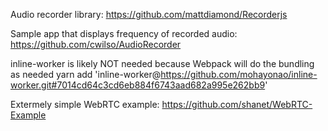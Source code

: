 Audio recorder library:
https://github.com/mattdiamond/Recorderjs

Sample app that displays frequency of recorded audio:
https://github.com/cwilso/AudioRecorder

inline-worker is likely NOT needed because Webpack will do the bundling as needed
yarn add 'inline-worker@https://github.com/mohayonao/inline-worker.git#7014cd64c3cd6eb884f6743aad682a995e262bb9'

Extermely simple WebRTC example:
https://github.com/shanet/WebRTC-Example
